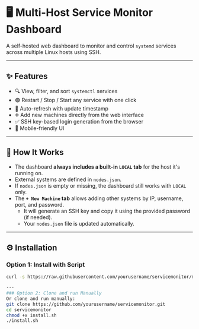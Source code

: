 # 🖥️ Multi-Host Service Monitor Dashboard

A self-hosted web dashboard to monitor and control `systemd` services across multiple Linux hosts using SSH.

---

## ✨ Features

- 🔍 View, filter, and sort `systemctl` services
- 🟢 Restart / Stop / Start any service with one click
- 🔁 Auto-refresh with update timestamp
- ➕ Add new machines directly from the web interface
- ✅ SSH key-based login generation from the browser
- 📱 Mobile-friendly UI

---

## 🧠 How It Works

- The dashboard **always includes a built-in `LOCAL` tab** for the host it's running on.
- External systems are defined in `nodes.json`.
- If `nodes.json` is empty or missing, the dashboard still works with `LOCAL` only.
- The **`+ New Machine` tab** allows adding other systems by IP, username, port, and password.
    - It will generate an SSH key and copy it using the provided password (if needed).
    - Your `nodes.json` file is updated automatically.

---



## ⚙️ Installation

### Option 1: Install with Script

```bash
curl -s https://raw.githubusercontent.com/yourusername/servicemonitor/main/install.sh | bash

---
### Option 2: Clone and run Manually
Or clone and run manually:
git clone https://github.com/yourusername/servicemonitor.git
cd servicemonitor
chmod +x install.sh
./install.sh
